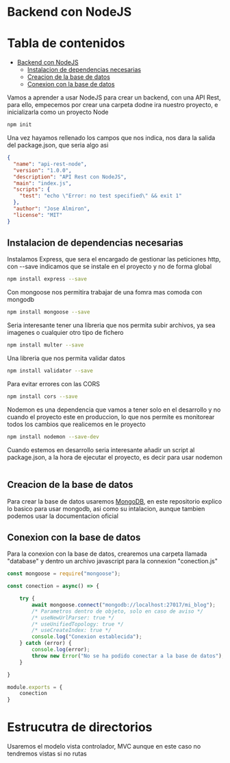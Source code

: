 # Backend con NodeJS

# Tabla de contenidos
- [Backend con NodeJS](#backend-con-nodejs)
  - [Instalacion de dependencias necesarias](#instalacion-de-dependencias-necesarias)
  - [Creacion de la base de datos](#creacion-de-la-base-de-datos)
  - [Conexion con la base de datos](#conexion-con-la-base-de-datos)

Vamos a aprender a usar NodeJS para crear un backend, con una API Rest, para ello,
empecemos por crear una carpeta dodne ira nuestro proyecto, e inicializarla como un proyecto Node
```jsx
npm init
```
Una vez hayamos rellenado los campos que nos indica, nos dara la salida del package.json, que seria algo asi
```json
{
  "name": "api-rest-node",
  "version": "1.0.0",
  "description": "API Rest con NodeJS",
  "main": "index.js",
  "scripts": {
    "test": "echo \"Error: no test specified\" && exit 1"
  },
  "author": "Jose Almiron",
  "license": "MIT"
}
```
## Instalacion de dependencias necesarias
Instalamos Express, que sera el encargado de gestionar las peticiones http, con --save indicamos que se instale en el proyecto y no de forma global
```bash
npm install express --save
```
Con mongoose nos permitira trabajar de una fomra mas comoda con mongodb
```bash
npm install mongoose --save
```
Seria interesante tener una libreria que nos permita subir archivos, ya sea imagenes o cualquier otro tipo de fichero
```bash
npm install multer --save
```
Una libreria que nos permita validar datos
```bash
npm install validator --save
```
Para evitar errores con las CORS 
```bash
npm install cors --save
```
Nodemon es una dependencia que vamos a tener solo en el desarrollo y no cuando el proyecto este en produccion, lo que nos permite es monitorear todos los cambios que realicemos en le proyecto
```bash
npm install nodemon --save-dev
```
Cuando estemos en desarrollo seria interesante añadir un script al package.json, a la hora de ejecutar el proyecto, es decir para usar nodemon
```jsx

```

## Creacion de la base de datos
Para crear la base de datos usaremos [MongoDB](https://github.com/jose-016al/MongoDB), en este repositorio explico lo basico para usar mongodb, asi como su intalacion, aunque tambien podemos usar la documentacion oficial

## Conexion con la base de datos
Para la conexion con la base de datos, crearemos una carpeta llamada "database" y dentro un archivo javascript para la connexion "conection.js"
```javascript
const mongoose = require("mongoose");

const conection = async() => {

    try {
        await mongoose.connect("mongodb://localhost:27017/mi_blog");
        /* Parametros dentro de objeto, solo en caso de aviso */
        /* useNewUrlParser: true */
        /* useUnifiedTopology: true */
        /* useCreateIndex: true */
        console.log("Conexion establecida");
    } catch (error) {
        console.log(error);
        throw new Error("No se ha podido conectar a la base de datos");
    }

}

module.exports = {
    conection
}
```

# Estrucutra de directorios
Usaremos el modelo vista controlador, MVC aunque en este caso no tendremos vistas si no rutas
```jsx

```